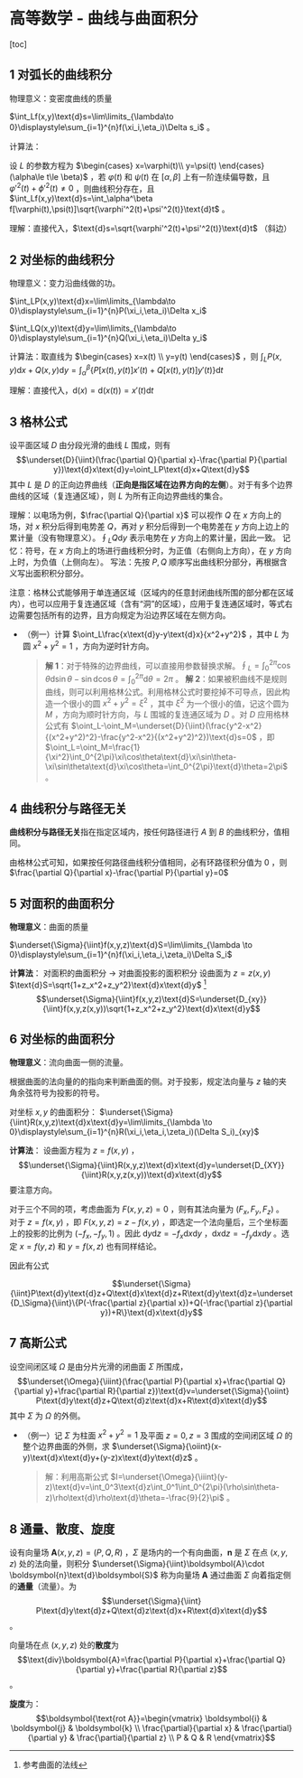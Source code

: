 # 高等数学 - 曲线与曲面积分

[toc]

## 1 对弧长的曲线积分

物理意义：变密度曲线的质量

$\int_Lf(x,y)\text{d}s=\lim\limits_{\lambda\to 0}\displaystyle\sum_{i=1}^{n}f(\xi_i,\eta_i)\Delta s_i$ 。

计算法：

设 $L$ 的参数方程为 $\begin{cases}
x=\varphi(t)\\
y=\psi(t)
\end{cases} (\alpha\le t\le \beta)$ ，若 $\varphi(t)$ 和 $\psi(t)$ 在 $[\alpha,\beta]$ 上有一阶连续偏导数，且 $\varphi'^2(t)+\phi'^2(t)\ne0$ ，则曲线积分存在，且 $\int_Lf(x,y)\text{d}s=\int_\alpha^\beta f[\varphi(t),\psi(t)]\sqrt{\varphi'^2(t)+\psi'^2(t)}\text{d}t$ 。

理解：直接代入，$\text{d}s=\sqrt{\varphi'^2(t)+\psi'^2(t)}\text{d}t$ （斜边）

## 2 对坐标的曲线积分

物理意义：变力沿曲线做的功。

$\int_LP(x,y)\text{d}x=\lim\limits_{\lambda\to 0}\displaystyle\sum_{i=1}^{n}P(\xi_i,\eta_i)\Delta x_i$

$\int_LQ(x,y)\text{d}y=\lim\limits_{\lambda\to 0}\displaystyle\sum_{i=1}^{n}Q(\xi_i,\eta_i)\Delta y_i$

计算法：取直线为 $\begin{cases}
x=x(t) \\
y=y(t)
\end{cases}$ ，则 $\int_LP(x,y)\text{d}x+Q(x,y)\text{d}y=\int_\alpha^\beta\{P[x(t),y(t)]x'(t)+Q[x(t),y(t)]y'(t)\}\text{d}t$

理解：直接代入，$\text{d}(x)=\text{d}(x(t))=x'(t)\text{d}t$

## 3 格林公式

设平面区域 $D$ 由分段光滑的曲线 $L$ 围成，则有 $$\underset{D}{\iint}(\frac{\partial Q}{\partial x}-\frac{\partial P}{\partial y})\text{d}x\text{d}y=\oint_LP\text{d}x+Q\text{d}y$$ 其中 $L$ 是 $D$ 的正向边界曲线（**正向是指区域在边界方向的左侧**）。对于有多个边界曲线的区域（复连通区域），则 $L$ 为所有正向边界曲线的集合。

理解：以电场为例，$\frac{\partial Q}{\partial x}$ 可以视作 $Q$ 在 $x$ 方向上的场，对 $x$ 积分后得到电势差 $Q$，再对 $y$ 积分后得到一个电势差在 $y$ 方向上边上的累计量（没有物理意义）。$\oint_L Q\text{d}y$ 表示电势在 $y$ 方向上的累计量，因此一致。
记忆：符号，在 $x$ 方向上的场进行曲线积分时，为正值（右侧向上方向），在 $y$ 方向上时，为负值（上侧向左）。
写法：先按 $P,Q$ 顺序写出曲线积分部分，再根据含义写出面积积分部分。

注意：格林公式能够用于单连通区域（区域内的任意封闭曲线所围的部分都在区域内），也可以应用于复连通区域（含有“洞”的区域），应用于复连通区域时，等式右边需要包括所有的边界，且方向规定为沿边界区域在左侧方向。

- （例一）计算 $\oint_L\frac{x\text{d}y-y\text{d}x}{x^2+y^2}$ ，其中 $L$ 为圆 $x^2+y^2=1$ ，方向为逆时针方向。
  > **解 1**：对于特殊的边界曲线，可以直接用参数替换求解。$\oint_L=\int_0^{2\pi}\cos\theta\text{d}\sin\theta-\sin\text{d}\cos\theta=\int_0^{2\pi}\text{d}\theta=2\pi$ 。
  > **解 2**：如果被积曲线不是规则曲线，则可以利用格林公式。利用格林公式时要挖掉不可导点，因此构造一个很小的圆 $x^2+y^2=\xi^2$ ，其中 $\xi^2$ 为一个很小的值，记这个圆为 $M$ ，方向为顺时针方向，与 $L$ 围城的复连通区域为 $D$ 。对 $D$ 应用格林公式有
  $\oint_L-\oint_M=\underset{D}{\iint}(\frac{y^2-x^2}{(x^2+y^2)^2}-\frac{y^2-x^2}{(x^2+y^2)^2})\text{d}s=0$ ，即 $\oint_L=\oint_M=\frac{1}{\xi^2}\int_0^{2\pi}\xi\cos\theta\text{d}\xi\sin\theta-\xi\sin\theta\text{d}\xi\cos\theta=\int_0^{2\pi}\text{d}\theta=2\pi$ 。

## 4 曲线积分与路径无关

**曲线积分与路径无关**指在指定区域内，按任何路径进行 $A$ 到 $B$ 的曲线积分，值相同。

由格林公式可知，如果按任何路径曲线积分值相同，必有环路径积分值为 $0$ ，则 $\frac{\partial Q}{\partial x}-\frac{\partial P}{\partial y}=0$

## 5 对面积的曲面积分

**物理意义**：曲面的质量

$\underset{\Sigma}{\iint}f(x,y,z)\text{d}S=\lim\limits_{\lambda \to 0}\displaystyle\sum_{i=1}^{n}f(\xi_i,\eta_i,\zeta_i)\Delta S_i$

**计算法**：
对面积的曲面积分 $\to$ 对曲面投影的面积积分
设曲面为 $z=z(x,y)$
$\text{d}S=\sqrt{1+z_x^2+z_y^2}\text{d}x\text{d}y$ [^1]
$$\underset{\Sigma}{\iint}f(x,y,z)\text{d}S=\underset{D_{xy}}{\iint}f(x,y,z(x,y))\sqrt{1+z_x^2+z_y^2}\text{d}x\text{d}y$$

## 6 对坐标的曲面积分

**物理意义**：流向曲面一侧的流量。

根据曲面的法向量的的指向来判断曲面的侧。对于投影，规定法向量与 $z$ 轴的夹角余弦符号为投影的符号。

对坐标 $x,y$ 的曲面积分：
$\underset{\Sigma}{\iint}R(x,y,z)\text{d}x\text{d}y=\lim\limits_{\lambda \to 0}\displaystyle\sum_{i=1}^{n}R(\xi_i,\eta_i,\zeta_i)(\Delta S_i)_{xy}$

**计算法**：
设曲面方程为 $z=f(x,y)$ ，
$$\underset{\Sigma}{\iint}R(x,y,z)\text{d}x\text{d}y=\underset{D_{XY}}{\iint}R(x,y,z(x,y))\text{d}x\text{d}y$$ 要注意方向。

对于三个不同的项，考虑曲面为 $F(x,y,z)=0$ ，则有其法向量为 $(F_x,F_y,F_z)$ 。 对于 $z=f(x,y)$ ，即 $F(x,y,z)=z-f(x,y)$ ，即选定一个法向量后，三个坐标面上的投影的比例为 $(-f_x,-f_y,1)$ 。因此 $\text{d}y\text{d}z=-f_x\text{d}x\text{d}y$ ，$\text{d}x\text{d}z=-f_y\text{d}x\text{d}y$ 。选定 $x=f(y,z)$ 和 $y=f(x,z)$ 也有同样结论。

因此有公式

$$\underset{\Sigma}{\iint}P\text{d}y\text{d}z+Q\text{d}x\text{d}z+R\text{d}y\text{d}z=\underset{D_\Sigma}{\iint}\{P(-\frac{\partial z}{\partial x})+Q(-\frac{\partial z}{\partial y})+R\}\text{d}x\text{d}y$$

## 7 高斯公式

设空间闭区域 $\Omega$ 是由分片光滑的闭曲面 $\Sigma$ 所围成，$$\underset{\Omega}{\iiint}(\frac{\partial P}{\partial x}+\frac{\partial Q}{\partial y}+\frac{\partial R}{\partial z})\text{d}v=\underset{\Sigma}{\oiint} P\text{d}y\text{d}z+Q\text{d}z\text{d}x+R\text{d}x\text{d}y$$ 其中 $\Sigma$ 为 $\Omega$ 的外侧。

- （例一）记 $\Sigma$ 为柱面 $x^2+y^2=1$ 及平面 $z=0,z=3$ 围成的空间闭区域 $\Omega$ 的整个边界曲面的外侧，求 $\underset{\Sigma}{\oiint}(x-y)\text{d}x\text{d}y+(y-z)x\text{d}y\text{d}z$ 。
  > 解：利用高斯公式 $I=\underset{\Omega}{\iiint}(y-z)\text{d}v=\int_0^3\text{d}z\int_0^1\int_0^{2\pi}(\rho\sin\theta-z)\rho\text{d}\rho\text{d}\theta=-\frac{9}{2}\pi$ 。

## 8 通量、散度、旋度

设有向量场 $\boldsymbol{A}(x,y,z)=(P,Q,R)$ ，$\Sigma$ 是场内的一个有向曲面，$\boldsymbol{n}$ 是 $\Sigma$ 在点 $(x,y,z)$ 处的法向量，则积分 $\underset{\Sigma}{\iint}\boldsymbol{A}\cdot \boldsymbol{n}\text{d}\boldsymbol{S}$ 称为向量场 $\boldsymbol{A}$ 通过曲面 $\Sigma$ 向着指定侧的**通量**（流量）。为 $$\underset{\Sigma}{\iint} P\text{d}y\text{d}z+Q\text{d}z\text{d}x+R\text{d}x\text{d}y$$ 。

向量场在点 $(x,y,z)$ 处的**散度**为 $$\text{div}\boldsymbol{A}=\frac{\partial P}{\partial x}+\frac{\partial Q}{\partial y}+\frac{\partial R}{\partial z}$$ 。

**旋度**为：$$\boldsymbol{\text{rot A}}=\begin{vmatrix}
\boldsymbol{i} & \boldsymbol{j} & \boldsymbol{k} \\
\frac{\partial}{\partial x} & \frac{\partial}{\partial y} & \frac{\partial}{\partial z} \\
P & Q & R
\end{vmatrix}$$

[^1]: 参考曲面的法线